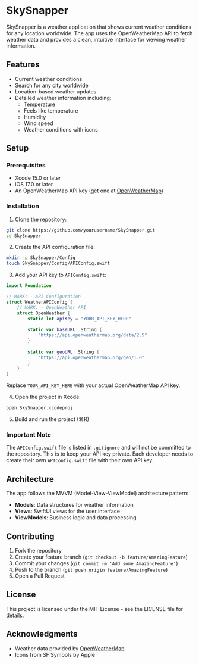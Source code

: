# SkySnapper

SkySnapper is a weather application that shows current weather conditions for any location worldwide. The app uses the OpenWeatherMap API to fetch weather data and provides a clean, intuitive interface for viewing weather information.

## Features

- Current weather conditions
- Search for any city worldwide
- Location-based weather updates
- Detailed weather information including:
  - Temperature
  - Feels like temperature
  - Humidity
  - Wind speed
  - Weather conditions with icons

## Setup

### Prerequisites

- Xcode 15.0 or later
- iOS 17.0 or later
- An OpenWeatherMap API key (get one at [OpenWeatherMap](https://openweathermap.org/api))

### Installation

1. Clone the repository:
```bash
git clone https://github.com/yourusername/SkySnapper.git
cd SkySnapper
```

2. Create the API configuration file:
```bash
mkdir -p SkySnapper/Config
touch SkySnapper/Config/APIConfig.swift
```

3. Add your API key to `APIConfig.swift`:
```swift
import Foundation

// MARK: - API Configuration
struct WeatherAPIConfig {
    // MARK: - OpenWeather API
    struct OpenWeather {
        static let apiKey = "YOUR_API_KEY_HERE"
        
        static var baseURL: String {
            "https://api.openweathermap.org/data/2.5"
        }
        
        static var geoURL: String {
            "https://api.openweathermap.org/geo/1.0"
        }
    }
}
```

Replace `YOUR_API_KEY_HERE` with your actual OpenWeatherMap API key.

4. Open the project in Xcode:
```bash
open SkySnapper.xcodeproj
```

5. Build and run the project (⌘R)

### Important Note

The `APIConfig.swift` file is listed in `.gitignore` and will not be committed to the repository. This is to keep your API key private. Each developer needs to create their own `APIConfig.swift` file with their own API key.

## Architecture

The app follows the MVVM (Model-View-ViewModel) architecture pattern:

- **Models**: Data structures for weather information
- **Views**: SwiftUI views for the user interface
- **ViewModels**: Business logic and data processing

## Contributing

1. Fork the repository
2. Create your feature branch (`git checkout -b feature/AmazingFeature`)
3. Commit your changes (`git commit -m 'Add some AmazingFeature'`)
4. Push to the branch (`git push origin feature/AmazingFeature`)
5. Open a Pull Request

## License

This project is licensed under the MIT License - see the LICENSE file for details.

## Acknowledgments

- Weather data provided by [OpenWeatherMap](https://openweathermap.org/)
- Icons from SF Symbols by Apple 